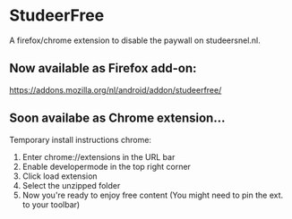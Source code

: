 # StudeerFree

A firefox/chrome extension to disable the paywall on studeersnel.nl.

## Now available as Firefox add-on:
https://addons.mozilla.org/nl/android/addon/studeerfree/

## Soon availabe as Chrome extension... 

Temporary install instructions chrome:

1. Enter chrome://extensions in the URL bar
2. Enable developermode in the top right corner
3. Click load extension
4. Select the unzipped folder
5. Now you're ready to enjoy free content (You might need to pin the ext. to your toolbar)

